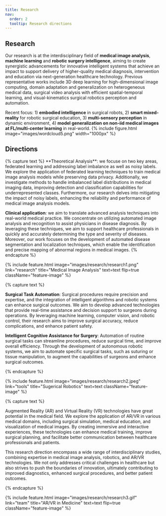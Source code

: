 ```yaml
---
title: Research
nav:
  order: 2
  tooltip: Research directions
---
```


<h2>Research</h2>

Our research is at the interdisciplinary field of **medical image analysis**, **machine learning** and **robotic surgery intelligence**, aiming to create synergistic advancements for innovative intelligent systems that achieve an impact to support delivery of higher-quality medical diagnosis, intervention and education via next-generation healthcare technology. Previous representative works include 3D deep learning for high-dimensional image computing, domain adaptation and generalization on heterogeneous medical data, surgical video analysis with efficient spatial-temporal learning, and visual-kinematics surgical robotics perception and automation.

Recent focus: 1) **embodied intelligence** in surgical robots, 2) **smart mixed-reality** for robotic surgical education, 3) **multi-sensory perception** in dynamic environment, 4) **model generalization on non-iid medical images at FL/multi-center learning** in real-world.
{% 
  include figure.html 
  image="images/wordcloud5.png"
  width="1000px"
%}
<br>
<h2> Directions </h2>
{% capture text %}
**Theoretical Analysis**: we focuse on two key areas, federated learning and addressing label imbalance as well as noisy labels. We explore the application of federated learning techniques to train medical image analysis models while preserving data privacy. Additionally, we investigate methods to handle imbalanced label distributions in medical imaging data, improving detection and classification capabilities for underrepresented classes. Furthermore, our research delves into mitigating the impact of noisy labels, enhancing the reliability and performance of medical image analysis models.

**Clinical application**: we aim to translate advanced analysis techniques into real-world medical practice. We concentrate on utilizing automated image analysis and recognition to assist physicians in disease diagnosis. By leveraging these techniques, we aim to support healthcare professionals in quickly and accurately determining the type and severity of diseases. Moreover, our work focuses on the development of automated disease segmentation and localization techniques, which enable the identification and precise mapping of abnormal regions in medical images. 
{% endcapture %}

{%
  include feature.html
  image="images/research/research1.png"
  link="research"
  title="Medical Image Analysis"
  text=text
  flip=true
  className="feature-image"
%}

{% capture text %}

**Surgical Task Automation**: Surgical procedures require precision and expertise, and the integration of intelligent algorithms and robotic systems can enhance surgical outcomes. We aim to develop advanced technologies that provide real-time assistance and decision support to surgeons during operations. By leveraging machine learning, computer vision, and robotic control, their research aims to improve surgical accuracy, reduce complications, and enhance patient safety.

**Intelligent Cognitive Assistance for Surgery**: Automation of routine surgical tasks can streamline procedures, reduce surgical time, and improve overall efficiency. Through the development of autonomous robotic systems, we aim to automate specific surgical tasks, such as suturing or tissue manipulation, to augment the capabilities of surgeons and enhance surgical outcomes.

{% endcapture %}

{%
  include feature.html
  image="images/research/research2.jpeg"
  link="tools"
  title="Sugerical Robotics"
  text=text
  className="feature-image"
%}

{% capture text %}

Augmented Reality (AR) and Virtual Reality (VR) technologies have great potential in the medical field. We explore the application of AR/VR in various medical domains, including surgical simulation, medical education, and visualization of medical images. By creating immersive and interactive experiences, these technologies can enhance medical training, improve surgical planning, and facilitate better communication between healthcare professionals and patients. 

This research direction encompass a wide range of interdisciplinary studies, combining expertise in medical image analysis, robotics, and AR/VR technologies. We not only addresses critical challenges in healthcare but also strives to push the boundaries of innovation, ultimately contributing to improved diagnostics, enhanced surgical procedures, and better patient outcomes.

{% endcapture %}

{%
  include feature.html
  image="images/research/research3.gif"
  link="team"
  title="AR/VR in Medicine"
  text=text
  flip=true
  className="feature-image"
%}